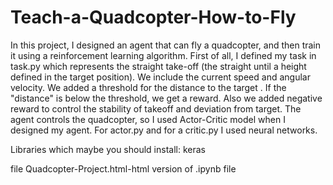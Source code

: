 # Teach-a-Quadcopter-How-to-Fly
In this project, I designed an agent that can fly a quadcopter, and then train it using a reinforcement learning algorithm.
First of all, I defined my task in task.py which represents the straight take-off (the straight until a height defined in the target position).
We include the current speed and angular velocity. We added a threshold for the distance to the target . If the "distance" is below the threshold, we get a reward. Also we added negative reward to control the stability of takeoff and deviation from target.
The agent controls the quadcopter, so I used Actor-Critic model when I designed my agent. For actor.py and for a critic.py I used neural networks.

Libraries which maybe you should install: keras

file Quadcopter-Project.html-html version of .ipynb file

